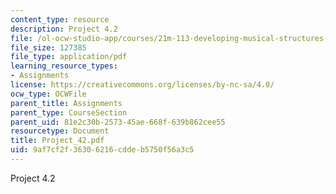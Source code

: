 ```yaml
---
content_type: resource
description: Project 4.2
file: /ol-ocw-studio-app/courses/21m-113-developing-musical-structures-fall-2002/9af7cf2f36306216cddeb5750f56a3c5_Project_42.pdf
file_size: 127385
file_type: application/pdf
learning_resource_types:
- Assignments
license: https://creativecommons.org/licenses/by-nc-sa/4.0/
ocw_type: OCWFile
parent_title: Assignments
parent_type: CourseSection
parent_uid: 81e2c30b-2573-45ae-668f-639b862cee55
resourcetype: Document
title: Project_42.pdf
uid: 9af7cf2f-3630-6216-cdde-b5750f56a3c5
---
```

Project 4.2